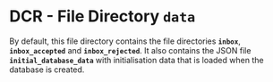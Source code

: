 # DCR - File Directory **`data`**

By default, this file directory contains the file directories **`inbox`**, **`inbox_accepted`** and **`inbox_rejected`**. 
It also contains the JSON file **`initial_database_data`** with initialisation data that is loaded when the database is created.